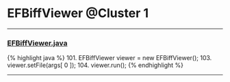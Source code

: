 # EFBiffViewer @Cluster 1

***

### [EFBiffViewer.java](https://searchcode.com/codesearch/view/15642598/)
{% highlight java %}
101. EFBiffViewer viewer = new EFBiffViewer();
103. viewer.setFile(args[ 0 ]);
104. viewer.run();
{% endhighlight %}

***

